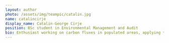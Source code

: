 ```yaml
---
layout: author
photo: /assets/img/teampic/catalin.jpg 
name: catalincirje
display_name: Catalin-George Cirje
position: BSc student in Environmental Management and Audit
bio: Enthusiast working on carbon fluxes in populated areas, applying the "citizen science" approach.
---
```

